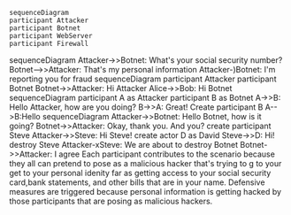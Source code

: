 ```mermaid
sequenceDiagram
participant Attacker
participant Botnet
participant WebServer
participant Firewall
```
sequenceDiagram
    Attacker->>Botnet: What's your social security number?
    Botnet-->>Attacker: That's my personal information 
    Attacker-)Botnet: I'm reporting you for fraud
sequenceDiagram
    participant Attacker
    participant Botnet
    Botnet->>Attacker: Hi Attacker
    Alice->>Bob: Hi Botnet
sequenceDiagram
    participant A as Attacker
    participant B as Botnet
    A->>B: Hello Attacker, how are you doing?
    B->>A: Great!
Create participant B
A-->B:Hello
sequenceDiagram
    Attacker->>Botnet: Hello Botnet, how is it going?
    Botnet->>Attacker: Okay, thank you. And you?
    create participant Steve
    Attacker->>Steve: Hi Steve!
    create actor D as David
    Steve->>D: Hi!
    destroy Steve
    Attacker-xSteve: We are about to 
    destroy Botnet
    Botnet->>Attacker: I agree
Each participant contributes to the scenario because they all can pretend to pose as a malicious hacker that's trying to g to your get to your  personal idenity far as getting access to your social security card,bank statements, and other bills that are in your name. Defensive measures are triggered because personal information is getting hacked by those participants that are posing as malicious hackers.  

